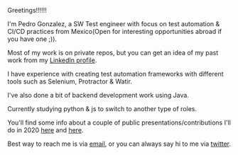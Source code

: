Greetings!!!!!!

I'm Pedro Gonzalez, a SW Test engineer with focus on test automation & CI/CD practices from Mexico(Open for interesting opportunities abroad if you have one ;)).

Most of my work is on private repos, but you can get an idea of my past work from my [LinkedIn profile](https://www.linkedin.com/in/pgonzalezr/).

I have experience with creating test automation frameworks with different tools such as Selenium, Protractor & Watir.

I've also done a bit of backend development work using Java.

Currently studying python & js to switch to another type of roles.

You'll find some info about a couple of public presentations/contributions I'll do in 2020 [here](https://www.ministryoftesting.com/events/testbash-netherlands-online-2020) and [here](https://leanpub.com/AroundTheWorldWith80SoftwareTesters).

Best way to reach me is via [email](mailto:lia.pedro.gonzalez@gmail.com), or you can always say hi to me via [twitter](https://twitter.com/pgonzalezr).

